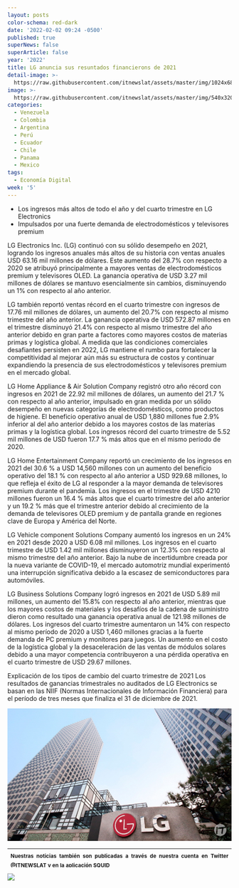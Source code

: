 ```yaml
---
layout: posts
color-schema: red-dark
date: '2022-02-02 09:24 -0500'
published: true
superNews: false
superArticle: false
year: '2022'
title: LG anuncia sus resuntados financierons de 2021
detail-image: >-
  https://raw.githubusercontent.com/itnewslat/assets/master/img/1024x680/edificio-lg-g.jpg
image: >-
  https://raw.githubusercontent.com/itnewslat/assets/master/img/540x320/edificio-lg-p.jpg
categories:
  - Venezuela
  - Colombia
  - Argentina
  - Perú
  - Ecuador
  - Chile
  - Panama
  - Mexico
tags:
  - Economía Digital
week: '5'
---
```

- Los ingresos más altos de todo el año y del cuarto trimestre en LG Electronics
- Impulsados por una fuerte demanda de electrodomésticos y televisores premium

LG Electronics Inc. (LG) continuó con su sólido desempeño en 2021, logrando los ingresos anuales más altos de su historia con ventas anuales USD 63.16 mil millones de dólares. Este aumento del 28.7% con respecto a 2020 se atribuyó principalmente a mayores ventas de electrodomésticos premium y televisores OLED. La ganancia operativa de USD 3.27 mil millones de dólares se mantuvo esencialmente sin cambios, disminuyendo un 1% con respecto al año anterior.

LG también reportó ventas récord en el cuarto trimestre con ingresos de 17.76 mil millones de dólares, un aumento del 20.7% con respecto al mismo trimestre del año anterior. La ganancia operativa de USD 572.87 millones en el trimestre disminuyó 21.4% con respecto al mismo trimestre del año anterior debido en gran parte a factores como mayores costos de materias primas y logística global. A medida que las condiciones comerciales desafiantes persisten en 2022, LG mantiene el rumbo para fortalecer la competitividad al mejorar aún más su estructura de costos y continuar expandiendo la presencia de sus electrodomésticos y televisores premium en el mercado global.

LG Home Appliance & Air Solution Company registró otro año récord con ingresos en 2021 de 22.92 mil millones de dólares, un aumento del 21.7 % con respecto al año anterior, impulsado en gran medida por un sólido desempeño en nuevas categorías de electrodomésticos, como productos de higiene. El beneficio operativo anual de USD 1,880 millones fue 2.9% inferior al del año anterior debido a los mayores costos de las materias primas y la logística global. Los ingresos récord del cuarto trimestre de 5.52 mil millones de USD fueron 17.7 % más altos que en el mismo período de 2020. 

LG Home Entertainment Company reportó un crecimiento de los ingresos en 2021 del 30.6 % a USD 14,560 millones con un aumento del beneficio operativo del 18.1 % con respecto al año anterior a USD 929.68 millones, lo que refleja el éxito de LG al responder a la mayor demanda de televisores premium durante el pandemia. Los ingresos en el trimestre de USD 4210 millones fueron un 16.4 % más altos que el cuarto trimestre del año anterior y un 19.2 % más que el trimestre anterior debido al crecimiento de la demanda de televisores OLED premium y de pantalla grande en regiones clave de Europa y América del Norte.

LG Vehicle component Solutions Company aumentó los ingresos en un 24% en 2021 desde 2020 a USD 6.08 mil millones. Los ingresos en el cuarto trimestre de USD 1.42 mil millones disminuyeron un 12.3% con respecto al mismo trimestre del año anterior. Bajo la nube de incertidumbre creada por la nueva variante de COVID-19, el mercado automotriz mundial experimentó una interrupción significativa debido a la escasez de semiconductores para automóviles.

LG Business Solutions Company logró ingresos en 2021 de USD 5.89 mil millones, un aumento del 15.8% con respecto al año anterior, mientras que los mayores costos de materiales y los desafíos de la cadena de suministro dieron como resultado una ganancia operativa anual de 121.98 millones de dólares. Los ingresos del cuarto trimestre aumentaron un 14% con respecto al mismo período de 2020 a USD 1,460 millones gracias a la fuerte demanda de PC premium y monitores para juegos. Un aumento en el costo de la logística global y la desaceleración de las ventas de módulos solares debido a una mayor competencia contribuyeron a una pérdida operativa en el cuarto trimestre de USD 29.67 millones.

Explicación de los tipos de cambio del cuarto trimestre de 2021
Los resultados de ganancias trimestrales no auditados de LG Electronics se basan en las NIIF (Normas Internacionales de Información Financiera) para el período de tres meses que finaliza el 31 de diciembre de 2021. 

![](https://raw.githubusercontent.com/itnewslat/assets/master/img/540x320/edificio-lg-p.jpg)

<table style="height: 42px;" width="569">
<tbody>
<tr>
<td style="text-align: justify;"><sub><strong>Nuestras noticias también son publicadas a través de nuestra cuenta en Twitter <a href="https://twitter.com/itnewslat?lang=es">@ITNEWSLAT</a> y en la aplicación <a href="https://squidapp.co/en/">SQUID</a></strong></sub></td>
</tr>
</tbody>
</table>

<img src="https://tracker.metricool.com/c3po.jpg?hash=56f88a41e39ab42c063cc51676587a04"/>
